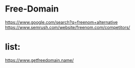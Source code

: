 # Free-Domain
https://www.google.com/search?q=freenom+alternative https://www.semrush.com/website/freenom.com/competitors/

# list:
https://www.getfreedomain.name/
